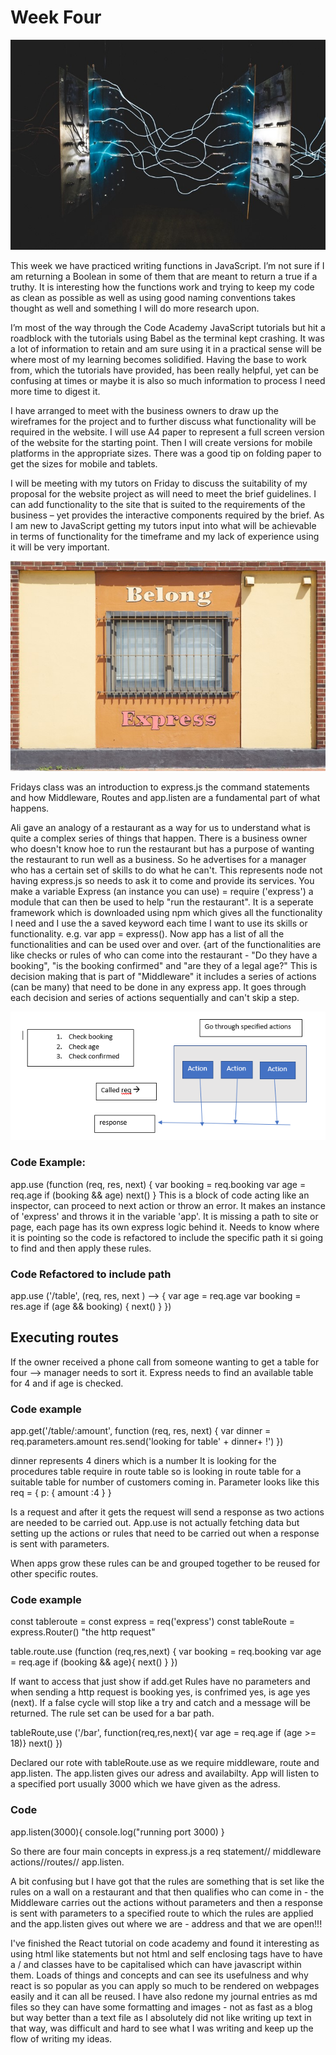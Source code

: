 # Week Four

![React](React.jpg)

This week we have practiced writing functions in JavaScript. I’m not sure if I am returning a Boolean
in some of them that are meant to return a true if a truthy. It is interesting how the functions work
and trying to keep my code as clean as possible as well as using good naming conventions takes thought
as well and something I will do more research upon.

I’m most of the way through the Code Academy JavaScript tutorials but hit a roadblock with the tutorials
using Babel as the terminal kept crashing. It was a lot of information to retain and am sure using it in
a practical sense will be where most of my learning becomes solidified. Having the base to work from,
which the tutorials have provided, has been really helpful, yet can be confusing at times or maybe it
is also so much information to process I need more time to digest it.

I have arranged to meet with the business owners to draw up the wireframes for the project and
to further discuss what functionality will be required in the website. I will use A4 paper to
represent a full screen version of the website for the starting point. Then I will create versions
for mobile platforms in the appropriate sizes. There was a good tip on folding paper to get the
sizes for mobile and tablets.

I will be meeting with my tutors on Friday to discuss the suitability of my proposal for the website
project as will need to meet the brief guidelines. I can add functionality to the site that is suited to the requirements of the business – yet provides the interactive components required by the brief. As I am new to JavaScript getting my tutors input into what will be achievable in terms of functionality for the timeframe and my lack of experience using it will be very important.

![Express.js](express.jpg)

Fridays class was an introduction to express.js the command statements and how Middleware, Routes and app.listen are a fundamental part of what happens.

Ali gave an analogy of a restaurant as a way for us to understand what is quite a complex series of things that happen. There is a business owner who doesn't know hoe to run the restaurant but has a purpose of wanting the restaurant to run well as a business. So he advertises for a manager who has a certain set of skills to do what he can't. This represents node not having express.js so needs to ask it to come and provide its services. You make a variable Express (an instance you can use) = require ('express') a module that can then be used to help "run the restaurant". It is a seperate framework which is downloaded using npm which gives all the functionality I need and I use the a saved keyword each time I want to use its skills or functionality. e.g. var app = express(). Now app has a list of all the functionalities and can be used over and over. {art of the functionalities are like checks or rules of who can come into the restaurant - "Do they have a booking", "is the booking confirmed" and "are they of a legal age?" This is decision making that is part of "Middleware" it includes a series of actions (can be many) that need to be done in any express app. It goes through each decision and series of actions sequentially and can't skip a step.

![Middleware](Middleware.PNG)

### Code Example:
app.use (function (req, res, next) {
        var booking = req.booking
        var age = req.age
        if (booking && age)
        next()
}
This is a block of code acting like an inspector, can proceed to next action or throw an error. It makes an instance of 'express' and throws it in the variable 'app'. It is missing a path to site or page, each page has its own express logic behind it. Needs to know where it is pointing so the code is refactored to include the specific path it si going to find and then apply these rules.

### Code Refactored to include path

app.use ('/table', (req, res, next ) --> {
    var age = req.age
    var booking = res.age
    if (age && booking) {
        next()
    }
})

## Executing routes

If the owner received a phone call from someone wanting to get a table for four --> manager needs to sort it. Express needs to find an available table for 4 and if age is checked.

### Code example

app.get('/table/:amount', function (req, res, next) {
    var dinner = req.parameters.amount
    res.send('looking for table' + dinner+ !')
})

dinner represents 4 diners which is a number
It is looking for the procedures table require in route table so is looking in route table for a suitable table for number of customers coming in. Parameter looks like this req = {
    p: {
        amount :4
    }
}

Is a request and after it gets the request will send a response as two actions are needed to be carried out.  App.use is not actually fetching data but setting up the actions or rules that need to be carried out when a response is sent with parameters.

When apps grow these rules can be and grouped together to be reused for other specific routes.

### Code example

const tableroute =
const express = req('express')
const tableRoute = express.Router()
"the http request"

table.route.use (function (req,res,next) {
    var booking = req.booking
    var age = req.age
    if (booking && age){
        next()
    }
})

If want to access that just show if add.get
Rules have no parameters and when sending a http request is booking yes, is confrimed yes, is age yes (next). If a false cycle will stop like a try and catch and a message will be returned. The rule set can be used for a bar path.

tableRoute,use ('/bar', function(req,res,next){
    var age = req.age
    if (age >= 18)}
    next()
})

Declared our rote with tableRoute.use as we require middleware, route and app.listen.
The app.listen gives our adress and availabilty. App will listen to a specified port usually 3000 which we have given as the adress.

### Code
app.listen(3000){
    console.log("running port 3000)
}

So there are four main concepts in express.js a req statement// middleware actions//routes// app.listen.

A bit confusing but I have got that the rules are something that is set like the rules on a wall on a restaurant and that then qualifies who can come in - the Middleware carries out the actions without parameters and then a response is sent with parameters to a specified route to which the rules are applied and the app.listen gives out where we are - address and that we are open!!!

I've finished the React tutorial on code academy and found it interesting as using html like statements but not html and self enclosing tags have to have a / and classes have to be capitalised  which can have javascript within them. Loads of things and concepts and can see its usefulness and why react is so popular as you can apply so much to be rendered on webpages easily and it can all be reused.
I have also redone my journal entries as md files so they can have some formatting and images - not as fast as a blog but way better than a text file as I absolutely did not like writing up text in that way, was difficult and hard to see what I was writing and keep up the flow of writing my ideas. 

